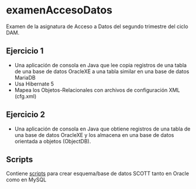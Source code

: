 # examenAccesoDatos

Examen de la asignatura de Acceso a Datos del segundo trimestre del ciclo DAM.

## Ejercicio 1

- Una aplicación de consola en Java que lee copia registros de una tabla de una base de datos OracleXE a una tabla similar en una base de datos MariaDB
- Usa Hibernate 5
- Mapea los Objetos-Relacionales con archivos de configuración XML (cfg.xml)

## Ejercicio 2

- Una aplicación de consola en Java que obtiene registros de una tabla de una base de datos OracleXE y los almacena en una base de datos orientada a objetos (ObjectDB).

## Scripts

Contiene [scripts](https://github.com/eduardado-DAM/examenAccesoDatos/tree/main/script) para crear esquema/base de datos SCOTT tanto en Oracle como en MySQL



